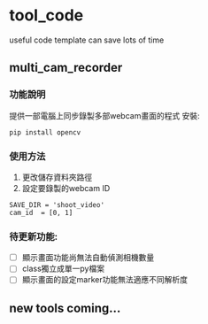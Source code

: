 # tool_code
useful code template can save lots of time

## multi_cam_recorder

### 功能說明
提供一部電腦上同步錄製多部webcam畫面的程式
安裝:
```
pip install opencv
```
### 使用方法
1. 更改儲存資料夾路徑
2. 設定要錄製的webcam ID
```
SAVE_DIR = 'shoot_video'
cam_id  = [0, 1]
```
### 待更新功能:
- [ ] 顯示畫面功能尚無法自動偵測相機數量
- [ ] class獨立成單一py檔案
- [ ] 顯示畫面的設定marker功能無法適應不同解析度

## new tools coming...
